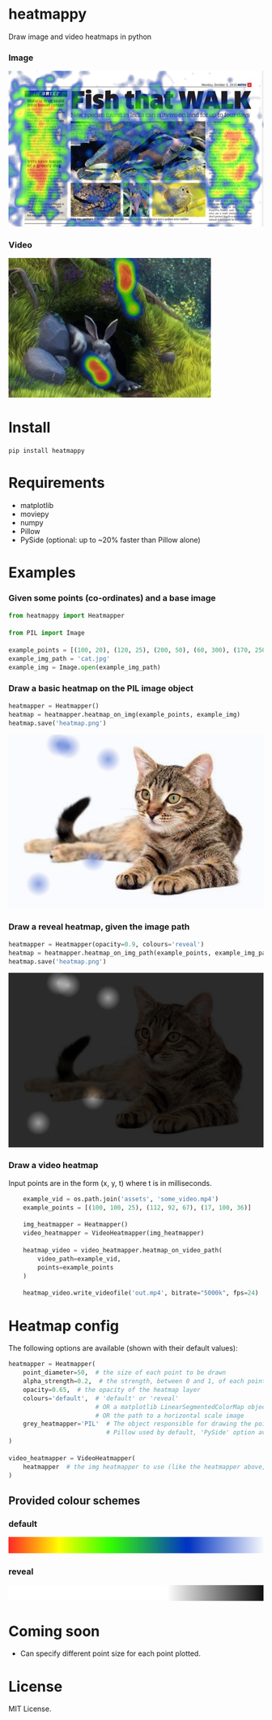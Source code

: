 # heatmappy
Draw image and video heatmaps in python

### Image 

![newspaper heatmap](/examples/paper.png?raw=true)

### Video

![video heatmap](/examples/example.gif?raw=true)

# Install

`pip install heatmappy`

# Requirements

- matplotlib
- moviepy
- numpy
- Pillow
- PySide (optional: up to ~20% faster than Pillow alone)

# Examples

### Given some points (co-ordinates) and a base image

```python
from heatmappy import Heatmapper

from PIL import Image

example_points = [(100, 20), (120, 25), (200, 50), (60, 300), (170, 250)]
example_img_path = 'cat.jpg'
example_img = Image.open(example_img_path)
```

### Draw a basic heatmap on the PIL image object

```python
heatmapper = Heatmapper()
heatmap = heatmapper.heatmap_on_img(example_points, example_img)
heatmap.save('heatmap.png')
```
![default cat](/examples/default-cat.png?raw=true)

### Draw a reveal heatmap, given the image path

```python
heatmapper = Heatmapper(opacity=0.9, colours='reveal')
heatmap = heatmapper.heatmap_on_img_path(example_points, example_img_path)
heatmap.save('heatmap.png')
```
![reveal cat](/examples/reveal-cat.png?raw=true)

### Draw a video heatmap

Input points are in the form (x, y, t) where t is in milliseconds.

```python
    example_vid = os.path.join('assets', 'some_video.mp4')
    example_points = [(100, 100, 25), (112, 92, 67), (17, 100, 36)]

    img_heatmapper = Heatmapper()
    video_heatmapper = VideoHeatmapper(img_heatmapper)

    heatmap_video = video_heatmapper.heatmap_on_video_path(
        video_path=example_vid,
        points=example_points
    )

    heatmap_video.write_videofile('out.mp4', bitrate="5000k", fps=24)
```

# Heatmap config

The following options are available (shown with their default values):

```python
heatmapper = Heatmapper(
    point_diameter=50,  # the size of each point to be drawn
    alpha_strength=0.2,  # the strength, between 0 and 1, of each point to be drawn
    opacity=0.65,  # the opacity of the heatmap layer
    colours='default',  # 'default' or 'reveal'
                        # OR a matplotlib LinearSegmentedColorMap object 
                        # OR the path to a horizontal scale image
    grey_heatmapper='PIL'  # The object responsible for drawing the points
                           # Pillow used by default, 'PySide' option available if installed
)

video_heatmapper = VideoHeatmapper(
    heatmapper  # the img heatmapper to use (like the heatmapper above, for example)
)
```

## Provided colour schemes

### default

![default colour scheme](/heatmappy/assets/default.png?raw=true)

### reveal

![reveal colour scheme](/heatmappy/assets/reveal.png?raw=true)


# Coming soon

- Can specify different point size for each point plotted.


# License

MIT License.
